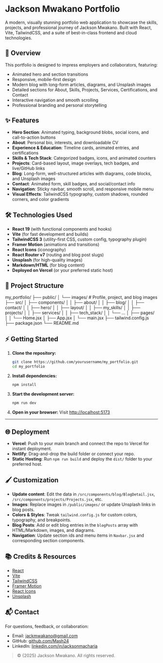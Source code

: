 # Jackson Mwakano Portfolio

A modern, visually stunning portfolio web application to showcase the skills, projects, and professional journey of Jackson Mwakano. Built with React, Vite, TailwindCSS, and a suite of best-in-class frontend and cloud technologies.


## 🚀 Overview

This portfolio is designed to impress employers and collaborators, featuring:
- Animated hero and section transitions
- Responsive, mobile-first design
- Modern blog with long-form articles, diagrams, and Unsplash images
- Detailed sections for About, Skills, Projects, Services, Certifications, and Contact
- Interactive navigation and smooth scrolling
- Professional branding and personal storytelling


## ✨ Features

- **Hero Section**: Animated typing, background blobs, social icons, and call-to-action buttons
- **About**: Personal bio, interests, and downloadable CV
- **Experience & Education**: Timeline cards, animated entries, and certifications
- **Skills & Tech Stack**: Categorized badges, icons, and animated counters
- **Projects**: Card-based layout, image overlays, tech badges, and live/GitHub links
- **Blog**: Long-form, well-structured articles with diagrams, code blocks, and Unsplash images
- **Contact**: Animated form, skill badges, and social/contact info
- **Navigation**: Sticky navbar, smooth scroll, and responsive mobile menu
- **Visual Effects**: TailwindCSS typography, custom shadows, rounded corners, and color gradients

## 🛠️ Technologies Used

- **React 19** (with functional components and hooks)
- **Vite** (for fast development and builds)
- **TailwindCSS 3** (utility-first CSS, custom config, typography plugin)
- **Framer Motion** (animations and transitions)
- **React Icons** (iconography)
- **React Router v7** (routing and blog post slugs)
- **Unsplash** (for high-quality images)
- **Markdown/HTML** (for blog content)
- **Deployed on Vercel** (or your preferred static host)


## 📁 Project Structure

my_portfolio/
├── public/
│   └── images/           # Profile, project, and blog images
├── src/
│   ├── components/
│   │   ├── about/
│   │   ├── blog/
│   │   ├── contact/
│   │   ├── hero/
│   │   ├── layout/
│   │   ├── my_skills/
│   │   ├── projects/
│   │   ├── services/
│   │   ├── tech_stack/
│   │   └── ...
│   ├── pages/
│   │   └── Home.jsx
│   ├── App.jsx
│   └── main.jsx
├── tailwind.config.js
├── package.json
└── README.md


## ⚡ Getting Started

1. **Clone the repository:**
   ```bash
   git clone https://github.com/yourusername/my_portfolio.git
   cd my_portfolio
   ```
2. **Install dependencies:**
   ```bash
   npm install
   ```
3. **Start the development server:**
   ```bash
   npm run dev
   ```
4. **Open in your browser:**
   Visit [http://localhost:5173](http://localhost:5173)

---

## 🌐 Deployment

- **Vercel**: Push to your main branch and connect the repo to Vercel for instant deployment.
- **Netlify**: Drag-and-drop the build folder or connect your repo.
- **Static Hosting**: Run `npm run build` and deploy the `dist/` folder to your preferred host.


## 🖌️ Customization

- **Update content**: Edit the data in `/src/components/blog/BlogDetail.jsx`, `/src/components/projects/Projects.jsx`, etc.
- **Images**: Replace images in `/public/images/` or update Unsplash links in blog posts.
- **Colors & Styles**: Tweak `tailwind.config.js` for custom colors, typography, and breakpoints.
- **Blog Posts**: Add or edit blog entries in the `blogPosts` array with HTML/Markdown, images, and diagrams.
- **Navigation**: Update section ids and menu items in `Navbar.jsx` and corresponding section components.


## 📚 Credits & Resources

- [React](https://react.dev/)
- [Vite](https://vitejs.dev/)
- [TailwindCSS](https://tailwindcss.com/)
- [Framer Motion](https://www.framer.com/motion/)
- [React Icons](https://react-icons.github.io/react-icons/)
- [Unsplash](https://unsplash.com/)


## 📬 Contact

For questions, feedback, or collaboration:
- Email: jackmwakano@gmail.com
- GitHub: [github.com/Mash24](https://github.com/Mash24)
- LinkedIn: [linkedin.com/in/jacksonmacharia](https://linkedin.com/in/jacksonmacharia)



> &copy; {2025} Jackson Mwakano. All rights reserved.
